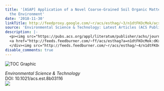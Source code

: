 ```yaml
---
title: '[ASAP] Application of a Novel Coarse-Grained Soil Organic Matter Model in
  the Environment'
date: '2018-11-30'
linkTitle: http://feedproxy.google.com/~r/acs/esthag/~3/n1dtFKOcMok/acs.est.8b03116
source: 'Environmental Science & Technology: Latest Articles (ACS Publications)'
description: |-
  <p><img src="https://pubs.acs.org/appl/literatum/publisher/achs/journals/content/esthag/0/esthag.ahead-of-print/acs.est.8b03116/20181130/images/medium/es-2018-03116j_0001.gif" alt="TOC Graphic"/></p><div><cite>Environmental Science & Technology</cite></div><div>DOI: 10.1021/acs.est.8b03116</div><div class="feedflare">
  <a href="http://feeds.feedburner.com/~ff/acs/esthag?a=n1dtFKOcMok:dKx-bsIXQwU:yIl2AUoC8zA"><img src="http://feeds.feedburner.com/~ff/acs/esthag?d=yIl2AUoC8zA" border="0"></img></a>
  </div><img src="http://feeds.feedburner.com/~r/acs/esthag/~4/n1dtFKOcMok" height="1" width="1" ...
disable_comments: true
---
```

<p><img src="https://pubs.acs.org/appl/literatum/publisher/achs/journals/content/esthag/0/esthag.ahead-of-print/acs.est.8b03116/20181130/images/medium/es-2018-03116j_0001.gif" alt="TOC Graphic"/></p><div><cite>Environmental Science & Technology</cite></div><div>DOI: 10.1021/acs.est.8b03116</div><div class="feedflare">
<a href="http://feeds.feedburner.com/~ff/acs/esthag?a=n1dtFKOcMok:dKx-bsIXQwU:yIl2AUoC8zA"><img src="http://feeds.feedburner.com/~ff/acs/esthag?d=yIl2AUoC8zA" border="0"></img></a>
</div><img src="http://feeds.feedburner.com/~r/acs/esthag/~4/n1dtFKOcMok" height="1" width="1" ...